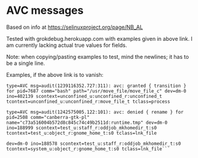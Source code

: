 AVC messages
============

Based on info at https://selinuxproject.org/page/NB_AL

Tested with grokdebug.herokuapp.com with examples given in above link. I am currently lacking actual true values for fields.

Note: when copying/pasting examples to test, mind the newlines; it has to be a single line.

Examples, if the above link is to vanish:

```type=AVC msg=audit(1239116352.727:311): avc: granted { transition } for pid=7687 comm="bash" path="/usr/move_file/move_file_c" dev=dm-0 ino=402139 scontext=unconfined_u:unconfined_r:unconfined_t tcontext=unconfined_u:unconfined_r:move_file_t tclass=process```

```type=AVC msg=audit(1242575005.122:101): avc: denied { rename } for pid=2508 comm="canberra-gtk-pl" name="c73a516004b572d8c845c74c49b2511d:runtime.tmp" dev=dm-0 ino=188999 scontext=test_u:staff_r:oddjob_mkhomedir_t:s0 tcontext=test_u:object_r:gnome_home_t:s0 tclass=lnk_file```

```type=AVC msg=audit(1242575005.122:101): avc: denied { unlink } for pid=2508 comm="canberra-gtk-pl" name="c73a516004b572d8c845c74c49b2511d:runtime"
dev=dm-0 ino=188578 scontext=test_u:staff_r:oddjob_mkhomedir_t:s0 tcontext=system_u:object_r:gnome_home_t:s0 tclass=lnk_file```

